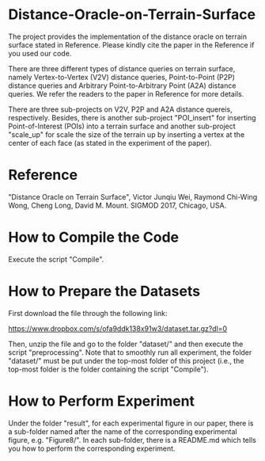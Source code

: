 # Distance-Oracle-on-Terrain-Surface

The project provides the implementation of the distance oracle on terrain surface stated in Reference. Please kindly cite the paper in the Reference if you used our code. 

There are three different types of distance queries on terrain surface, namely Vertex-to-Vertex (V2V) distance queries, Point-to-Point (P2P) distance queries and Arbitrary Point-to-Arbitrary Point (A2A) distance queries. We refer the readers to the paper in Reference for more details. 

There are three sub-projects on V2V, P2P and A2A distance quereis, respectively. Besides, there is another sub-project "POI_insert" for inserting Point-of-Interest (POIs) into a terrain surface and another sub-project "scale_up" for scale the size of the terrain up by inserting a vertex at the center of each face (as stated in the experiment of the paper).

# Reference

"Distance Oracle on Terrain Surface", Victor Junqiu Wei, Raymond Chi-Wing Wong, Cheng Long, David M. Mount. SIGMOD 2017, Chicago, USA.

# How to Compile the Code 

Execute the script "Compile".

# How to Prepare the Datasets

First download the file through the following link:

https://www.dropbox.com/s/ofa9ddk138x91w3/dataset.tar.gz?dl=0

Then, unzip the file and go to the folder "dataset/" and then execute the script "preprocessing". Note that to smoothly run all experiment, the folder "dataset/" must be put under the top-most folder of this project (i.e., the top-most folder is the folder containing the script "Compile").

# How to Perform Experiment

Under the folder "result", for each experimental figure in our paper, there is a sub-folder named after the name of the corresponding experimental figure, e.g. "Figure8/". In each sub-folder, there is a README.md which tells you how to perform the corresponding experiment. 
